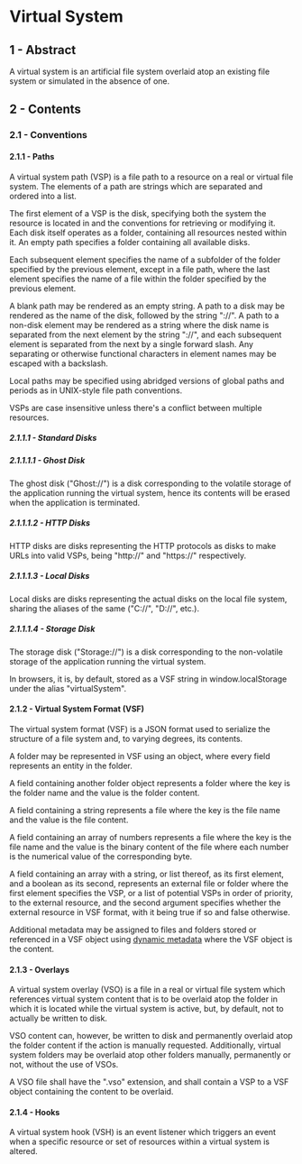 # Virtual System

## 1 - Abstract

A virtual system is an artificial file system overlaid atop an existing file system or simulated in
the absence of one.

## 2 - Contents

### 2.1 - Conventions

#### 2.1.1 - Paths

A virtual system path (VSP) is a file path to a resource on a real or virtual file system. The
elements of a path are strings which are separated and ordered into a list.

The first element of a VSP is the disk, specifying both the system the resource is located in and
the conventions for retrieving or modifying it. Each disk itself operates as a folder, containing
all resources nested within it. An empty path specifies a folder containing all available disks.

Each subsequent element specifies the name of a subfolder of the folder specified by the previous
element, except in a file path, where the last element specifies the name of a file within the
folder specified by the previous element.

A blank path may be rendered as an empty string. A path to a disk may be rendered as the name
of the disk, followed by the string "://". A path to a non-disk element may be rendered as a string
where the disk name is separated from the next element by the string "://", and each subsequent
element is separated from the next by a single forward slash. Any separating or otherwise
functional characters in element names may be escaped with a backslash.

Local paths may be specified using abridged versions of global paths and periods as in UNIX-style
file path conventions.

VSPs are case insensitive unless there's a conflict between multiple resources.

##### 2.1.1.1 - Standard Disks

##### 2.1.1.1.1 - Ghost Disk

The ghost disk ("Ghost://") is a disk corresponding to the volatile storage of the application
running the virtual system, hence its contents will be erased when the application is terminated.

##### 2.1.1.1.2 - HTTP Disks

HTTP disks are disks representing the HTTP protocols as disks to make URLs into valid VSPs, being
"http://" and "https://" respectively.

##### 2.1.1.1.3 - Local Disks

Local disks are disks representing the actual disks on the local file system, sharing the aliases
of the same ("C://", "D://", etc.).

##### 2.1.1.1.4 - Storage Disk

The storage disk ("Storage://") is a disk corresponding to the non-volatile storage of the
application running the virtual system.

In browsers, it is, by default, stored as a VSF string in window.localStorage under the alias
"virtualSystem".

#### 2.1.2 - Virtual System Format (VSF)

The virtual system format (VSF) is a JSON format used to serialize the structure of a file system
and, to varying degrees, its contents.

A folder may be represented in VSF using an object, where every field represents an entity in the
folder.

A field containing another folder object represents a folder where the key is the folder name and
the value is the folder content.

A field containing a string represents a file where the key is the file name and the value is the
file content.

A field containing an array of numbers represents a file where the key is the file name and the
value is the binary content of the file where each number is the numerical value of the
corresponding byte.

A field containing an array with a string, or list thereof, as its first element, and a boolean as
its second, represents an external file or folder where the first element specifies the VSP, or a
list of potential VSPs in order of priority, to the external resource, and the second argument
specifies whether the external resource in VSF format, with it being true if so and false
otherwise.

Additional metadata may be assigned to files and folders stored or referenced in a VSF object using
[dynamic metadata](https://github.com/Telos-Project/OmniQuery?tab=readme-ov-file#21113---dynamic-metadata)
where the VSF object is the content.

#### 2.1.3 - Overlays

A virtual system overlay (VSO) is a file in a real or virtual file system which references virtual
system content that is to be overlaid atop the folder in which it is located while the virtual
system is active, but, by default, not to actually be written to disk.

VSO content can, however, be written to disk and permanently overlaid atop the folder content if
the action is manually requested. Additionally, virtual system folders may be overlaid atop other
folders manually, permanently or not, without the use of VSOs.

A VSO file shall have the ".vso" extension, and shall contain a VSP to a VSF object containing the
content to be overlaid.

#### 2.1.4 - Hooks

A virtual system hook (VSH) is an event listener which triggers an event when a specific resource
or set of resources within a virtual system is altered.